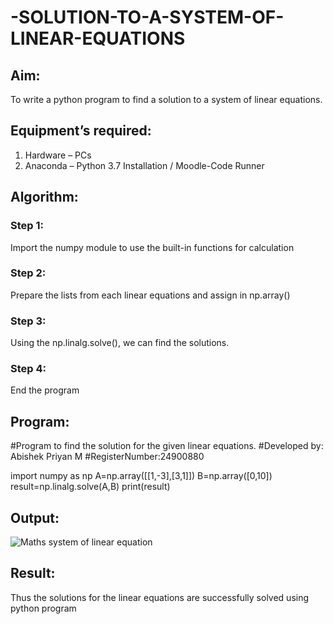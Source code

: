 # -SOLUTION-TO-A-SYSTEM-OF-LINEAR-EQUATIONS
## Aim:
To write a python program to find a solution to a system of linear equations.
## Equipment’s required:
1. 	Hardware – PCs
2. 	Anaconda – Python 3.7 Installation / Moodle-Code Runner
## Algorithm:
### Step 1: 
Import the numpy module to use the built-in functions for calculation
### Step 2: 
Prepare the lists from each linear equations and assign in np.array()
### Step 3: 
Using the np.linalg.solve(), we can find the solutions.
### Step 4: 
End the program
## Program:
#Program to find the solution for the given linear equations.
#Developed by: Abishek Priyan M
#RegisterNumber:24900880

import numpy as np
A=np.array([[1,-3],[3,1]])
B=np.array([0,10])
result=np.linalg.solve(A,B)
print(result)

## Output:
![Maths system of linear equation](https://github.com/user-attachments/assets/540f31c6-6ac0-45db-9f77-2596b95d8ea3)


## Result: 
Thus the solutions for the linear equations are successfully solved using python program

